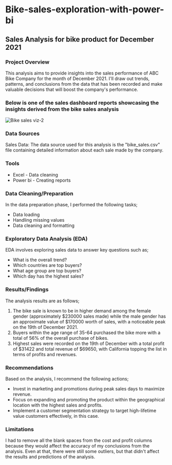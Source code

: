 # Bike-sales-exploration-with-power-bi


## Sales Analysis for bike product for December 2021

### Project Overview

This analysis aims to provide insights into the sales performance of ABC Bike Company for the month of December 2021. I'll draw out trends, patterns, and conclusions from the data that has been recorded and make valuable decisions that will boost the company's performance.



### Below is one of the sales dashboard reports showcasing the insights derived from the bike sales analysis

![Bike sales viz-2](https://github.com/ChinweRose/Bike-sales-exploration-with-power-bi/assets/103608228/34a91023-64c3-4baa-8b1f-82e5aea9f7c2)




### Data Sources

Sales Data: The data source used for this analysis is the "bike_sales.csv" file containing detailed information about each sale made by the company.

### Tools

- Excel - Data cleaning
- Power bi - Creating reports


### Data Cleaning/Preparation

In the data preparation phase, I performed the following tasks;

- Data loading
- Handling missing values
- Data cleaning and formatting


### Exploratory Data Analysis (EDA)

EDA involves exploring sales data to answer key questions such as;

- What is the overall trend?
- Which countries are top buyers?
- What age group are top buyers?
- Which day has the highest sales?


### Results/Findings 

The analysis results are as follows;
1. The bike sale is known to be in higher demand among the female gender (approximately $230000 sales made) while the male gender has an approximate value of $170000 worth of sales, 
   with a noticeable peak on the 19th of December 2021.
2. Buyers within the age range of 35-64 purchased the bike more with a total of 56% of the overall purchase of bikes.
3. Highest sales were recorded on the 19th of December with a total profit of $31422 and total revenue of $69650, with California topping the list in terms of profits and revenues.


### Recommendations

Based on the analysis, I recommend the following actions;

- Invest in marketing and promotions during peak sales days to maximize revenue.
- Focus on expanding and promoting the product within the geographical location with the highest sales and profits.
- Implement a customer segmentation strategy to target high-lifetime value customers effectively, in this case.



### Limitations

I had to remove all the blank spaces from the cost and profit columns because they would affect the accuracy of my conclusions from the analysis. Even at that, there were still some outliers, but that didn't affect the results and predictions of the analysis.














